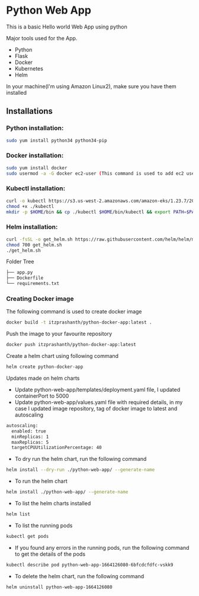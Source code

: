 # Python Web App

This is a basic Hello world Web App using python

Major tools used for the App.
- Python
- Flask
- Docker
- Kubernetes
- Helm

In your machine(I'm using Amazon Linux2), make sure you have them installed
## Installations

### Python installation:
```sh
sudo yum install python34 python34-pip
```

### Docker installation:
```sh
sudo yum install docker
sudo usermod -a -G docker ec2-user (This command is used to add ec2 user into docker group)
```

### Kubectl installation:
```sh
curl -o kubectl https://s3.us-west-2.amazonaws.com/amazon-eks/1.23.7/2022-06-29/bin/linux/amd64/kubectl
chmod +x ./kubectl
mkdir -p $HOME/bin && cp ./kubectl $HOME/bin/kubectl && export PATH=$PATH:$HOME/bin
```

### Helm installation:
```sh
curl -fsSL -o get_helm.sh https://raw.githubusercontent.com/helm/helm/main/scripts/get-helm-3
chmod 700 get_helm.sh
./get_helm.sh
```
Folder Tree
```sh
├── app.py
├── Dockerfile
└── requirements.txt
```
### Creating Docker image
The following command is used to create docker image
```sh
docker build -t itzprashanth/python-docker-app:latest .
```
Push the image to your favourite repository
```sh
docker push itzprashanth/python-docker-app:latest
```
Create a helm chart using following command
```sh
helm create python-docker-app
```
Updates made on helm charts
- Update python-web-app/templates/deployment.yaml file, I updated containerPort to 5000
- Update python-web-app/values.yaml file with required details, in my case I updated image repository, tag of docker image to latest and autoscaling
```sh
autoscaling:
  enabled: true
  minReplicas: 1
  maxReplicas: 5
  targetCPUUtilizationPercentage: 40
```
- To dry run the helm chart, run the following command
```sh
helm install --dry-run ./python-web-app/ --generate-name
```
- To run the helm chart
```sh
helm install ./python-web-app/ --generate-name
```
- To list the helm charts installed
```sh
helm list
```
- To list the running pods
```sh
kubectl get pods
```
- If you found any errors in the running pods, run the following command to get the details of the pods
```sh
kubectl describe pod python-web-app-1664126080-6bfcdcfdfc-vskk9
```
- To delete the helm chart, run the following command
```sh
helm uninstall python-web-app-1664126080
```
